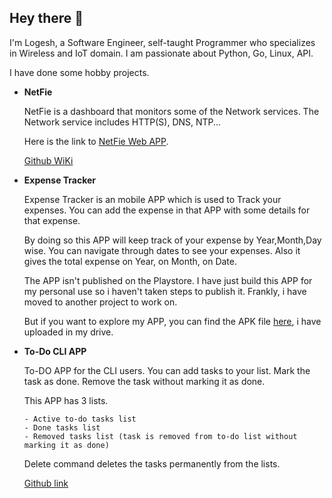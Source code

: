 ## Hey there 👋

I'm Logesh, a Software Engineer, self-taught Programmer who specializes in Wireless and IoT domain.
I am passionate about Python, Go, Linux, API.

I have done some hobby projects.
  - **NetFie**

      NetFie is a dashboard that monitors some of the Network services. The Network service includes HTTP(S), DNS, NTP... 
      
      Here is the link to [NetFie Web APP](https://netfie-9d483.web.app/#/).
      
      [Github WiKi](https://github.com/LogeshVel/NetFie/wiki)
      
  - **Expense Tracker**

      Expense Tracker is an mobile APP which is used to Track your expenses. You can add the expense in that APP with some details for that expense.
      
      By doing so this APP will keep track of your expense by Year,Month,Day wise. You can navigate through dates to see your expenses.
      Also it gives the total expense on Year, on Month, on Date.
      
      The APP isn't published on the Playstore. I have just build this APP for my personal use so i haven't taken steps to publish it. Frankly, i have moved to another project to work on.
      
      But if you want to explore my APP, you can find the APK file [here](https://drive.google.com/file/d/1mE9UHZsR4n6DDLzX47E3ESo1JAvejEGH/view?usp=sharing), i have uploaded in my drive.
      
      
  - **To-Do CLI APP**
 
      To-DO APP for the CLI users.
      You can add tasks to your list. Mark the task as done. Remove the task without marking it as done.
      
      This APP has 3 lists.
      
        - Active to-do tasks list
        - Done tasks list
        - Removed tasks list (task is removed from to-do list without marking it as done)
        
      Delete command deletes the tasks permanently from the lists.
      
      [Github link](https://github.com/LogeshVel/todo)
